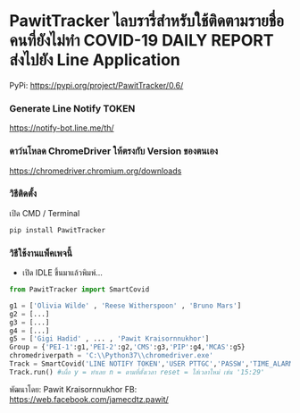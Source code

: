 # PawitTracker ไลบรารี่สำหรับใช้ติดตามรายชื่อคนที่ยังไม่ทำ COVID-19 DAILY REPORT ส่งไปยัง Line Application

PyPi: https://pypi.org/project/PawitTracker/0.6/


### Generate Line Notify TOKEN
https://notify-bot.line.me/th/

### ดาว์นโหลด ChromeDriver ให้ตรงกับ Version ของตนเอง
https://chromedriver.chromium.org/downloads

### วิธีติดตั้ง

เปิด CMD / Terminal

```python
pip install PawitTracker
```

### วิธีใช้งานแพ็คเพจนี้

- เปิด IDLE ขึ้นมาแล้วพิมพ์...

```python
from PawitTracker import SmartCovid

g1 = ['Olivia Wilde' , 'Reese Witherspoon' , 'Bruno Mars']
g2 = [...]
g3 = [...]
g4 = [...]
g5 = ['Gigi Hadid' , ... , 'Pawit Kraisornnukhor']
Group = {'PEI-1':g1,'PEI-2':g2,'CMS':g3,'PIP':g4,'MCAS':g5}
chromedriverpath = 'C:\\Python37\\chromedriver.exe'
Track = SmartCovid('LINE NOTIFY TOKEN','USER PTTGC','PASSW','TIME_ALARM',Group,chromedriverpath)
Track.run() #เผื่อ y = ทำเลย n = ตามที่ตั้งเวลา reset = ใส่เวลาใหม่ เช่น '15:29'


```

พัฒนาโดย: Pawit Kraisornnukhor
FB: https://web.facebook.com/jamecdtz.pawit/
